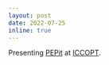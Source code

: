 ```yaml
---
layout: post
date: 2022-07-25
inline: true
---
```



Presenting [PEPit](https://pepit.readthedocs.io/en/latest/) at [ICCOPT](https://iccopt2022.lehigh.edu).

